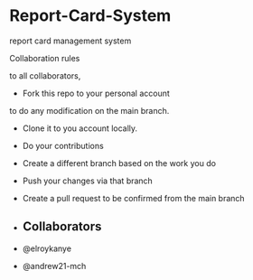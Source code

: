 # Report-Card-System
report card management system

Collaboration rules

to all collaborators, 

- Fork this repo to your personal account  

to do any modification on the main branch.

- Clone it to you account locally. 

- Do your contributions  

- Create a different branch based on the work you do  

- Push your changes via that branch  

- Create a pull request to be confirmed from the main branch


- ## Collaborators  
- @elroykanye  
- @andrew21-mch  
